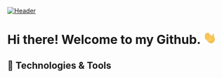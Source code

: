 [![Header]( "Header")]()

# Hi there! Welcome to my Github. <img src="https://github.com/devalc/devalc/blob/3bb42e2296cb7dfae184962cd9b5d2da7d2339f5/media/wave.gif" width="30px">


## 🔧 Technologies & Tools
